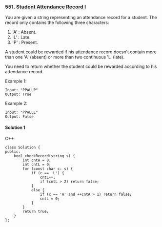 ### 551\. [Student Attendance Record I](https://leetcode.com/problems/student-attendance-record-i/)

You are given a string representing an attendance record for a student. The record only contains the following three characters:

1. 'A' : Absent.
2. 'L' : Late.
3. 'P' : Present.

A student could be rewarded if his attendance record doesn't contain more than one 'A' (absent) or more than two continuous 'L' (late).

You need to return whether the student could be rewarded according to his attendance record.

Example 1:
```
Input: "PPALLP"
Output: True
```
Example 2:
```
Input: "PPALLL"
Output: False
```

#### Solution 1

C++

```
class Solution {
public:
    bool checkRecord(string s) {
        int cntA = 0;
        int cntL = 0;
        for (const char c: s) {
            if (c == 'L') {
                cntL++;
                if (cntL > 2) return false;
            }
            else {
                if (c == 'A' and ++cntA > 1) return false;
                cntL = 0;
            }
        }
        return true;
    }
};
```
